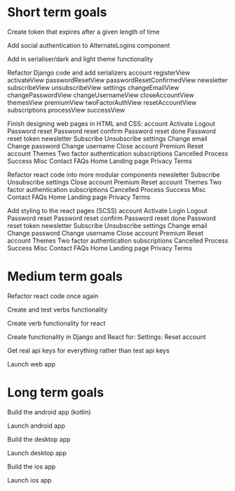 # Short term goals
Create token that expires after a given length of time

Add social authentication to AlternateLogins component

Add in serialiser/dark and light theme functionality

Refactor Django code and add serializers
    account
        registerView
        activateView
        passwordResetView
        passwordResetConfirmedView
    newsletter
        subscribeView
        unsubscribeView
    settings
        changeEmailView
        changePasswordView
        changeUsernameView
        closeAccountView
        themesView
        premiumView
        twoFactorAuthView
        resetAccountView
    subscriptions
        processView
        successView

Finish designing web pages in HTML and CSS:
    account
        Activate
        Logout
        Password reset
        Password reset confirm
        Password reset done
        Password reset token
    newsletter
        Subscribe
        Unsubscribe
    settings
        Change email
        Change password
        Change username
        Close account
        Premium
        Reset account
        Themes
        Two factor authentication
    subscriptions
        Cancelled
        Process
        Success
    Misc
        Contact
        FAQs
        Home
        Landing page
        Privacy
        Terms

Refactor react code into more modular components
    newsletter
        Subscribe
        Unsubscribe
    settings
        Close account
        Premium
        Reset account
        Themes
        Two factor authentication
    subscriptions
        Cancelled
        Process
        Success
    Misc
        Contact
        FAQs
        Home
        Landing page
        Privacy
        Terms

Add styling to the react pages (SCSS)
    account
        Activate
        Login
        Logout
        Password reset
        Password reset confirm
        Password reset done
        Password reset token
    newsletter
        Subscribe
        Unsubscribe
    settings
        Change email
        Change password
        Change username
        Close account
        Premium
        Reset account
        Themes
        Two factor authentication
    subscriptions
        Cancelled
        Process
        Success
    Misc
        Contact
        FAQs
        Home
        Landing page
        Privacy
        Terms


# Medium term goals
Refactor react code once again

Create and test verbs functionality

Create verb functionality for react

Create functionality in Django and React for:
    Settings: Reset account

Get real api keys for everything rather than test api keys

Launch web app


# Long term goals
Build the android app (kotlin)

Launch android app

Build the desktop app

Launch desktop app

Build the ios app

Launch ios app